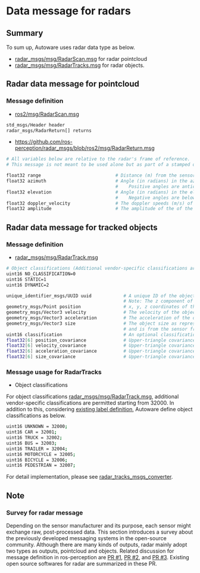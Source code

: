 # Data message for radars

## Summary

To sum up, Autoware uses radar data type as below.

- [radar_msgs/msg/RadarScan.msg](https://github.com/ros-perception/radar_msgs/blob/ros2/msg/RadarScan.msg) for radar pointcloud
- [radar_msgs/msg/RadarTracks.msg](https://github.com/ros-perception/radar_msgs/blob/ros2/msg/RadarTracks.msg) for radar objects.

## Radar data message for pointcloud

### Message definition

- [ros2/msg/RadarScan.msg](https://github.com/ros-perception/radar_msgs/blob/ros2/msg/RadarScan.msg)

```sh
std_msgs/Header header
radar_msgs/RadarReturn[] returns
```

- <https://github.com/ros-perception/radar_msgs/blob/ros2/msg/RadarReturn.msg>

```sh
# All variables below are relative to the radar's frame of reference.
# This message is not meant to be used alone but as part of a stamped or array message.

float32 range                            # Distance (m) from the sensor to the detected return.
float32 azimuth                          # Angle (in radians) in the azimuth plane between the sensor and the detected return.
                                         #    Positive angles are anticlockwise from the sensor and negative angles clockwise from the sensor as per REP-0103.
float32 elevation                        # Angle (in radians) in the elevation plane between the sensor and the detected return.
                                         #    Negative angles are below the sensor. For 2D radar, this will be 0.
float32 doppler_velocity                 # The doppler speeds (m/s) of the return.
float32 amplitude                        # The amplitude of the of the return (dB)
```

## Radar data message for tracked objects

### Message definition

- [radar_msgs/msg/RadarTrack.msg](https://github.com/ros-perception/radar_msgs/blob/ros2/msg/RadarTrack.msg)

```sh
# Object classifications (Additional vendor-specific classifications are permitted starting from 32000 eg. Car)
uint16 NO_CLASSIFICATION=0
uint16 STATIC=1
uint16 DYNAMIC=2

unique_identifier_msgs/UUID uuid            # A unique ID of the object generated by the radar.
                                            # Note: The z component of these fields is ignored for 2D tracking.
geometry_msgs/Point position                # x, y, z coordinates of the centroid of the object being tracked.
geometry_msgs/Vector3 velocity              # The velocity of the object in each spatial dimension.
geometry_msgs/Vector3 acceleration          # The acceleration of the object in each spatial dimension.
geometry_msgs/Vector3 size                  # The object size as represented by the radar sensor eg. length, width, height OR the diameter of an ellipsoid in the x, y, z, dimensions
                                            # and is from the sensor frame's view.
uint16 classification                       # An optional classification of the object (see above)
float32[6] position_covariance              # Upper-triangle covariance about the x, y, z axes
float32[6] velocity_covariance              # Upper-triangle covariance about the x, y, z axes
float32[6] acceleration_covariance          # Upper-triangle covariance about the x, y, z axes
float32[6] size_covariance                  # Upper-triangle covariance about the x, y, z axes
```

### Message usage for RadarTracks

- Object classifications

For object classifications [radar_msgs/msg/RadarTrack.msg](https://github.com/ros-perception/radar_msgs/blob/ros2/msg/RadarTrack.msg), additional vendor-specific classifications are permitted starting from 32000.
In addition to this, considering [existing label definition](https://gitlab.com/autowarefoundation/autoware.auto/autoware_auto_msgs/-/blob/master/autoware_auto_perception_msgs/msg/ObjectClassification.idl), Autoware define object classifications as below.

```sh
uint16 UNKNOWN = 32000;
uint16 CAR = 32001;
uint16 TRUCK = 32002;
uint16 BUS = 32003;
uint16 TRAILER = 32004;
uint16 MOTORCYCLE = 32005;
uint16 BICYCLE = 32006;
uint16 PEDESTRIAN = 32007;
```

For detail implementation, please see [radar_tracks_msgs_converter](https://github.com/autowarefoundation/autoware.universe/tree/main/perception/radar_tracks_msgs_converter).

## Note

### Survey for radar message

Depending on the sensor manufacturer and its purpose, each sensor might exchange raw, post-processed data. This section introduces a survey about the previously developed messaging systems in the open-source community. Although there are many kinds of outputs, radar mainly adopt two types as outputs, pointcloud and objects. Related discussion for message definition in ros-perception are [PR #1](https://github.com/ros-perception/radar_msgs/pull/1), [PR #2](https://github.com/ros-perception/radar_msgs/pull/2), and [PR #3](https://github.com/ros-perception/radar_msgs/pull/3). Existing open source softwares for radar are summarized in these PR.
